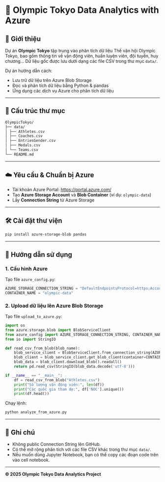 # 🏅 Olympic Tokyo Data Analytics with Azure

## 📖 Giới thiệu

Dự án **Olympic Tokyo** tập trung vào phân tích dữ liệu Thế vận hội Olympic Tokyo, bao gồm thông tin về vận động viên, huấn luyện viên, đội tuyển, huy chương... Dữ liệu gốc được lưu dưới dạng các file CSV trong thư mục `data/`.

Dự án hướng dẫn cách:
- Lưu trữ dữ liệu trên Azure Blob Storage
- Đọc và phân tích dữ liệu bằng Python & pandas
- Ứng dụng các dịch vụ Azure cho phân tích dữ liệu

---

## 📂 Cấu trúc thư mục
``` bash
OlympicTokyo/
├── data/
│ ├── Athletes.csv
│ ├── Coaches.csv
│ ├── EntriesGender.csv
│ ├── Medals.csv
│ └── Teams.csv
└── README.md

```

---

## ☁️ Yêu cầu & Chuẩn bị Azure

- Tài khoản Azure Portal: https://portal.azure.com/
- Tạo **Azure Storage Account** và **Blob Container** (ví dụ: `olympic-data`)
- Lấy **Connection String** từ Azure Storage

---

## 🛠️ Cài đặt thư viện

```bash
pip install azure-storage-blob pandas
```

---

## 🚀 Hướng dẫn sử dụng

### 1. Cấu hình Azure

Tạo file `azure_config.py`:

```python
AZURE_STORAGE_CONNECTION_STRING = "DefaultEndpointsProtocol=https;AccountName=YOUR_ACCOUNT_NAME;AccountKey=YOUR_ACCOUNT_KEY;EndpointSuffix=core.windows.net"
CONTAINER_NAME = "olympic-data"
```

### 2. Upload dữ liệu lên Azure Blob Storage

Tạo file `upload_to_azure.py`:

```python
import os
from azure.storage.blob import BlobServiceClient
from azure_config import AZURE_STORAGE_CONNECTION_STRING, CONTAINER_NAME
from io import StringIO

def read_csv_from_blob(blob_name):
    blob_service_client = BlobServiceClient.from_connection_string(AZURE_STORAGE_CONNECTION_STRING)
    blob_client = blob_service_client.get_blob_client(container=CONTAINER_NAME, blob=blob_name)
    blob_data = blob_client.download_blob().readall()
    return pd.read_csv(StringIO(blob_data.decode('utf-8')))

if __name__ == "__main__":
    df = read_csv_from_blob("Athletes.csv")
    print("Số lượng vận động viên:", len(df))
    print("Các quốc gia tham dự:", df['NOC'].unique())
    print(df.head())
```
Chạy lệnh:
```bash
python analyze_from_azure.py
```

---

## 📌 Ghi chú

- Không public Connection String lên GitHub.
- Có thể mở rộng phân tích với các file CSV khác trong thư mục `data/`.
- Nếu muốn dùng Jupyter Notebook, bạn có thể copy các đoạn code trên vào cell notebook.

---

**© 2025 Olympic Tokyo Data Analytics Project**
